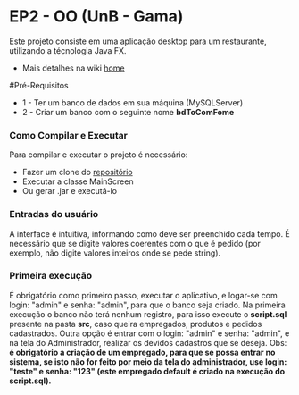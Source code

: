 # EP2 - OO (UnB - Gama)

Este projeto consiste em uma aplicação desktop para um restaurante, utilizando a técnologia Java FX.

* Mais detalhes na wiki [home](https://gitlab.com/OOFGA-2016-1/EP2/wikis/home)

#Pré-Requisitos

* 1 - Ter um banco de dados em sua máquina (MySQLServer)
* 2 - Criar um banco com o seguinte nome __bdToComFome__

### Como Compilar e Executar

Para compilar e executar o projeto é necessário:

* Fazer um clone do [repositório](https://gitlab.com/natons/EP2/tree/master)
* Executar a classe MainScreen
* Ou gerar .jar e executá-lo

### Entradas do usuário
A interface é intuitiva, informando como deve ser preenchido cada tempo. É necessário que se digite valores
coerentes com o que é pedido (por exemplo, não digite valores inteiros onde se pede string).

### Primeira execução
É obrigatório como primeiro passo, executar o aplicativo, e logar-se com login: "admin" e senha: "admin", para que o banco seja criado.
Na primeira execução o banco não terá nenhum registro, para isso execute o __script.sql__ presente na pasta __src__, caso queira
empregados, produtos e pedidos cadastrados. Outra opção é entrar com o login: "admin" e senha: "admin", e na tela do Administrador,
realizar os devidos cadastros que se deseja.
Obs: __é obrigatório a criação de um empregado, para que se possa entrar no sistema, se isto não for feito por meio da tela do
administrador, use login: "teste" e senha: "123" (este empregado default é criado na execução do script.sql).__

